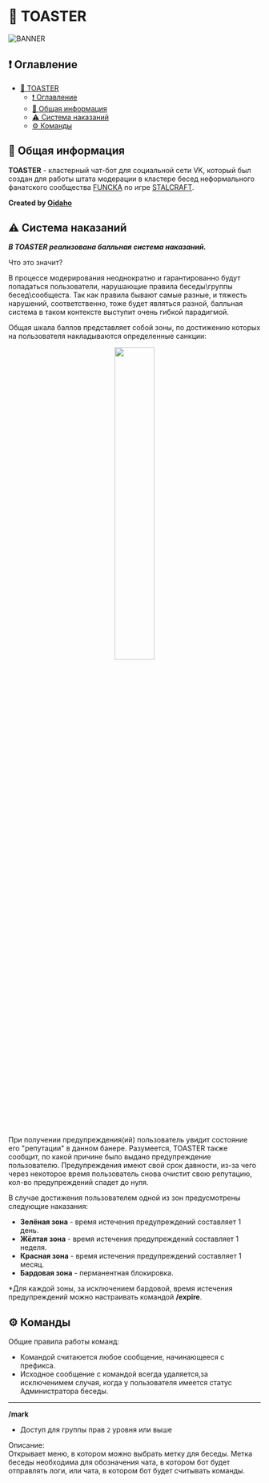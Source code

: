 # 🍞 TOASTER

![BANNER](https://user-images.githubusercontent.com/76991612/221510792-38d1cfea-d5a9-4971-bc61-3022da20555e.jpg)

## ❗ Оглавление ##

- [🍞 TOASTER](#-toaster)
  - [❗ Оглавление](#-оглавление)
  - [📄 Общая информация](#-общая-информация)
  - [⚠️ Система наказаний](#%EF%B8%8F-система-наказаний)
  - [⚙ Команды](#-команды)

## 📄 Общая информация ##

**TOASTER** - кластерный чат-бот для социальной сети VK, который был создан для работы штата модерации в кластере бесед неформального фанатского сообщества [FUNCKA](https://vk.com/funcka) по игре [STALCRAFT](https://vk.com/stalcraft_official).

__Created by [Oidaho](https://github.com/Oidaho)__

## ⚠️ Система наказаний ##
**_В TOASTER реализована балльная система наказаний._**

Что это значит?

В процессе модерирования неоднократно и гарантированно будут попадаться пользователи, нарушающие правила беседы\группы бесед\сообщеста. Так как правила бывают самые разные, и тяжесть нарушений, соответственно, тоже будет являться разной, балльная система в таком контексте выступит очень гибкой парадигмой.

Общая шкала баллов представляет собой зоны, по достижению которых на пользователя накладываются определенные санкции: 
<div align="center">
  <img src="https://github.com/STALCRAFT-FUNCKA/TOASTER/assets/76991612/9b638dee-71aa-49c1-ae2e-641ca23b21f3" width="40%">
</div>

При получении предупреждения(ий) пользователь увидит состояние его "репутации" в данном банере. Разумеется, TOASTER также сообщит, по какой причине было выдано предупреждение пользователю. Предупреждения имеют свой срок давности, из-за чего через некоторое время пользователь снова очистит свою репутацию, кол-во предупреждений спадет до нуля.

В случае достижения пользователем одной из зон предусмотрены следующие наказания:
  - **Зелёная зона** - время истечения предупреждений составляет 1 день.
  - **Жёлтая зона** - время истечения предупреждений составляет 1 неделя.
  - **Красная зона** - время истечения предупреждений составляет 1 месяц.
  - **Бардовая зона** - перманентная блокировка.

*Для каждой зоны, за исключением бардовой, время истечения предупреждений можно настраивать командой **/expire**.

## ⚙ Команды ##

 Общие правила работы команд:
   - Командой считаюется любое сообщение, начинающееся с префикса.
   - Исходное сообщение с командой всегда удаляется,за исключенимем случая, когда у пользователя имеется статус Администратора беседы.  

<hr>

**/mark**

- Доступ для группы прав `2` уровня или выше 

Описание:<br>
Открывает меню, в котором можно выбрать метку для беседы. Метка беседы необходима для обозначения чата, в котором бот будет отправлять логи, или чата, в котором бот будет считывать команды. 
